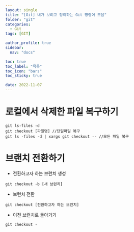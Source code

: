 ```yaml
---
layout: single
title: "[Git] 내가 보려고 정리하는 Git 명령어 모음"
folder: "git"
categories:
  - Git
tags: [GIT]

author_profile: true
sidebar:
  nav: "docs"

toc: true
toc_label: "목록"
toc_icon: "bars"
toc_sticky: true

date: 2022-11-07
---
```


# 로컬에서 삭제한 파일 복구하기

```
git ls-files -d
git checkout [파일명] //단일파일 복구
git ls -files -d | xargs git checkout -- //모든 파일 복구
```

# 브랜치 전환하기

- 전환하고자 하는 브런치 생성

```
git checkout -b [새 브런치]
```

- 브런치 전환

```
git checkout [전환하고자 하는 브런치]
```

- 이전 브런치로 돌아가기

```
git checkout -
```
